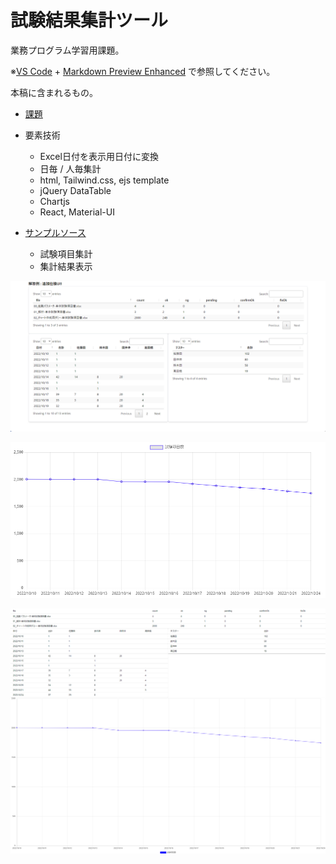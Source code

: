# 試験結果集計ツール

業務プログラム学習用課題。

※[VS Code](https://code.visualstudio.com/download) + [Markdown Preview Enhanced](https://marketplace.visualstudio.com/items?itemName=shd101wyy.markdown-preview-enhanced) で参照してください。

本稿に含まれるもの。

- [課題](./00_docs/%E6%A6%82%E8%A6%81.md)
- 要素技術
  - Excel日付を表示用日付に変換
  - 日毎 / 人毎集計
  - html, Tailwind.css, ejs template
  - jQuery DataTable
  - Chartjs
  - React, Material-UI

- [サンプルソース](./10_src/)
  - 試験項目集計
  - 集計結果表示

![日別・人別集計](./00_docs/images/%E6%97%A5%E5%88%A5%E3%83%BB%E4%BA%BA%E5%88%A5%E9%9B%86%E8%A8%88.png)

![バーンダウンチャート](./00_docs/images/%E3%83%90%E3%83%BC%E3%83%B3%E3%83%80%E3%82%A6%E3%83%B3%E3%83%81%E3%83%A3%E3%83%BC%E3%83%88.png)

![React Dashboard](./00_docs/images/react-dashboard.png)